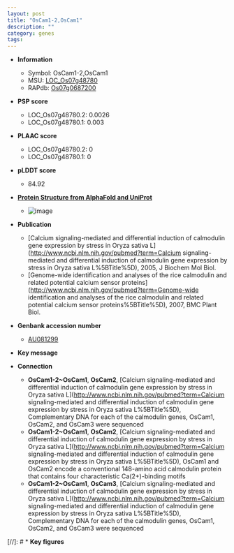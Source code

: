 ```yaml
---
layout: post
title: "OsCam1-2,OsCam1"
description: ""
category: genes
tags: 
---
```


* **Information**  
    + Symbol: OsCam1-2,OsCam1  
    + MSU: [LOC_Os07g48780](http://rice.plantbiology.msu.edu/cgi-bin/ORF_infopage.cgi?orf=LOC_Os07g48780)  
    + RAPdb: [Os07g0687200](http://rapdb.dna.affrc.go.jp/viewer/gbrowse_details/irgsp1?name=Os07g0687200)  

* **PSP score**  
    + LOC_Os07g48780.2: 0.0026 
    + LOC_Os07g48780.1: 0.003 

* **PLAAC score**  
    + LOC_Os07g48780.2: 0 
    + LOC_Os07g48780.1: 0 

* **pLDDT score**
    + 84.92

* **[Protein Structure from AlphaFold and UniProt](https://www.uniprot.org/uniprotkb/Q0JNS6/entry#structure)**
    + ![image](https://ricepsp.github.io/images/Q0/AF-Q0JNS6-F1.png)

* **Publication**  
    + [Calcium signaling-mediated and differential induction of calmodulin gene expression by stress in Oryza sativa L](http://www.ncbi.nlm.nih.gov/pubmed?term=Calcium signaling-mediated and differential induction of calmodulin gene expression by stress in Oryza sativa L%5BTitle%5D), 2005, J Biochem Mol Biol.
    + [Genome-wide identification and analyses of the rice calmodulin and related potential calcium sensor proteins](http://www.ncbi.nlm.nih.gov/pubmed?term=Genome-wide identification and analyses of the rice calmodulin and related potential calcium sensor proteins%5BTitle%5D), 2007, BMC Plant Biol.

* **Genbank accession number**  
    + [AU081299](http://www.ncbi.nlm.nih.gov/nuccore/AU081299)

* **Key message**  

* **Connection**  
    + __OsCam1-2~OsCam1__, __OsCam2__, [Calcium signaling-mediated and differential induction of calmodulin gene expression by stress in Oryza sativa L](http://www.ncbi.nlm.nih.gov/pubmed?term=Calcium signaling-mediated and differential induction of calmodulin gene expression by stress in Oryza sativa L%5BTitle%5D), Complementary DNA for each of the calmodulin genes, OsCam1, OsCam2, and OsCam3 were sequenced
    + __OsCam1-2~OsCam1__, __OsCam2__, [Calcium signaling-mediated and differential induction of calmodulin gene expression by stress in Oryza sativa L](http://www.ncbi.nlm.nih.gov/pubmed?term=Calcium signaling-mediated and differential induction of calmodulin gene expression by stress in Oryza sativa L%5BTitle%5D), OsCam1 and OsCam2 encode a conventional 148-amino acid calmodulin protein that contains four characteristic Ca(2+)-binding motifs
    + __OsCam1-2~OsCam1__, __OsCam3__, [Calcium signaling-mediated and differential induction of calmodulin gene expression by stress in Oryza sativa L](http://www.ncbi.nlm.nih.gov/pubmed?term=Calcium signaling-mediated and differential induction of calmodulin gene expression by stress in Oryza sativa L%5BTitle%5D), Complementary DNA for each of the calmodulin genes, OsCam1, OsCam2, and OsCam3 were sequenced

[//]: # * **Key figures**  


